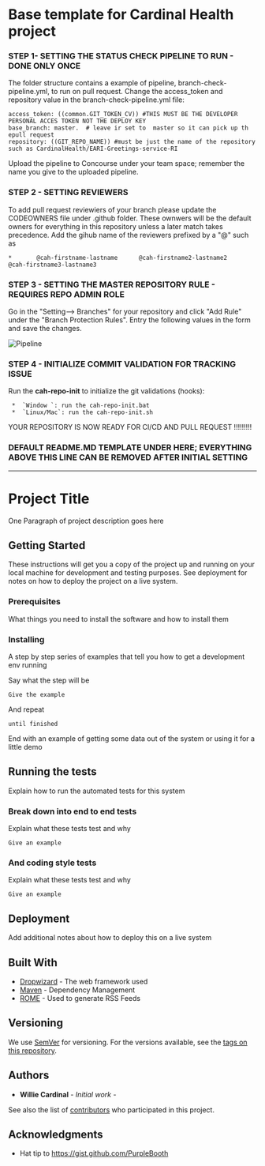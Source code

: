 # Base template for Cardinal Health project #
### STEP 1- SETTING THE STATUS CHECK PIPELINE TO RUN - DONE ONLY ONCE ###
The folder structure contains a example of pipeline, branch-check-pipeline.yml,  to run on pull request.
Change the access_token and repository value in the branch-check-pipeline.yml file:
```
access_token: ((common.GIT_TOKEN_CV)) #THIS MUST BE THE DEVELOPER PERSONAL ACCES TOKEN NOT THE DEPLOY KEY
base_branch: master.  # leave ir set to  master so it can pick up th epull request
repository: ((GIT_REPO_NAME)) #must be just the name of the repository such as CardinalHealth/EARI-Greetings-service-RI
```
Upload the pipeline to Concourse under your team space; remember the name you give to the uploaded pipeline.

### STEP 2 - SETTING REVIEWERS ###
To add pull request reviewiers of your branch please update the CODEOWNERS file under .github folder.
These ownwers will be the default owners for  everything in this repository unless a later match takes precedence.
Add the gihub name of the reviewers prefixed by a "@" such as 
```
*       @cah-firstname-lastname      @cah-firstname2-lastname2      @cah-firstname3-lastname3
```

### STEP 3 - SETTING THE MASTER REPOSITORY RULE - REQUIRES REPO ADMIN ROLE ###
Go in the "Setting--> Branches" for your repository and click "Add Rule" under the "Branch Protection Rules".
Entry the following values in the form and save the changes.

![Pipeline](./doc/RepoSettings.png)

### STEP 4 - INITIALIZE COMMIT VALIDATION FOR TRACKING ISSUE
Run the **cah-repo-init** to initialize the git validations (hooks):
```
 *  `Window `: run the cah-repo-init.bat 
 *  `Linux/Mac`: run the cah-repo-init.sh 
```
YOUR REPOSITORY IS NOW READY FOR CI/CD AND PULL REQUEST !!!!!!!!!


### DEFAULT README.MD TEMPLATE UNDER HERE; EVERYTHING ABOVE THIS LINE CAN BE REMOVED AFTER INITIAL SETTING #####
----------------------------------------------------------------------------------------------------------------

# Project Title

One Paragraph of project description goes here

## Getting Started

These instructions will get you a copy of the project up and running on your local machine for development and testing purposes. See deployment for notes on how to deploy the project on a live system.

### Prerequisites

What things you need to install the software and how to install them

### Installing

A step by step series of examples that tell you how to get a development env running

Say what the step will be

```
Give the example
```

And repeat

```
until finished
```

End with an example of getting some data out of the system or using it for a little demo

## Running the tests

Explain how to run the automated tests for this system

### Break down into end to end tests

Explain what these tests test and why

```
Give an example
```

### And coding style tests

Explain what these tests test and why

```
Give an example
```

## Deployment

Add additional notes about how to deploy this on a live system

## Built With

* [Dropwizard](http://www.dropwizard.io/1.0.2/docs/) - The web framework used
* [Maven](https://maven.apache.org/) - Dependency Management
* [ROME](https://rometools.github.io/rome/) - Used to generate RSS Feeds

## Versioning

We use [SemVer](http://semver.org/) for versioning. For the versions available, see the [tags on this repository](https://github.com/your/project/tags). 

## Authors

* **Willie Cardinal** - *Initial work* - 

See also the list of [contributors](https://github.com/your/project/contributors) who participated in this project.


## Acknowledgments

* Hat tip to https://gist.github.com/PurpleBooth


